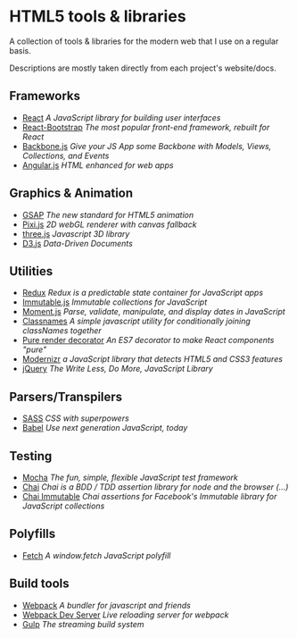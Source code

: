 # HTML5 tools & libraries
A collection of tools & libraries for the modern web that I use on a regular basis.

Descriptions are mostly taken directly from each project's website/docs.

## Frameworks
- [React](https://facebook.github.io/react/) *A JavaScript library for building user interfaces*
- [React-Bootstrap](https://react-bootstrap.github.io/) *The most popular front-end framework, rebuilt for React*
- [Backbone.js](http://backbonejs.org/) *Give your JS App some Backbone with Models, Views, Collections, and Events*
- [Angular.js](https://angularjs.org/) *HTML enhanced for web apps*

## Graphics & Animation
- [GSAP](http://greensock.com/gsap) *The new standard for HTML5 animation*
- [Pixi.js](http://www.pixijs.com/) *2D webGL renderer with canvas fallback*
- [three.js](http://threejs.org/) *Javascript 3D library*
- [D3.js](http://d3js.org/) *Data-Driven Documents*

## Utilities
- [Redux](http://redux.js.org/) *Redux is a predictable state container for JavaScript apps*
- [Immutable.js](https://facebook.github.io/immutable-js/) *Immutable collections for JavaScript*
- [Moment.js](http://momentjs.com/) *Parse, validate, manipulate, and display dates in JavaScript*
- [Classnames](https://github.com/JedWatson/classnames) *A simple javascript utility for conditionally joining classNames together*
- [Pure render decorator](https://github.com/felixgirault/pure-render-decorator) *An ES7 decorator to make React components "pure"*
- [Modernizr](https://modernizr.com/) *a JavaScript library that detects HTML5 and CSS3 features*
- [jQuery](https://jquery.com/) *The Write Less, Do More, JavaScript Library*

## Parsers/Transpilers
- [SASS](http://sass-lang.com/) *CSS with superpowers*
- [Babel](https://babeljs.io/) *Use next generation JavaScript, today*

## Testing
- [Mocha](https://mochajs.org/) *The fun, simple, flexible JavaScript test framework*
- [Chai](http://chaijs.com/) *Chai is a BDD / TDD assertion library for node and the browser (...)*
- [Chai Immutable](https://github.com/astorije/chai-immutable) *Chai assertions for Facebook's Immutable library for JavaScript collections*

## Polyfills
- [Fetch](https://github.com/github/fetch) *A window.fetch JavaScript polyfill*

## Build tools
- [Webpack](https://github.com/webpack/webpack) *A bundler for javascript and friends*
- [Webpack Dev Server](https://github.com/webpack/webpack-dev-server) *Live reloading server for webpack*
- [Gulp](http://gulpjs.com/) *The streaming build system*
